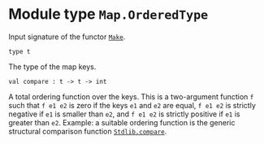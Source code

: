 
# Module type `Map.OrderedType`

Input signature of the functor [`Make`](./Stdlib-MoreLabels-Map-Make.md).

```
type t
```
The type of the map keys.

```
val compare : t -> t -> int
```
A total ordering function over the keys. This is a two-argument function `f` such that `f e1 e2` is zero if the keys `e1` and `e2` are equal, `f e1 e2` is strictly negative if `e1` is smaller than `e2`, and `f e1 e2` is strictly positive if `e1` is greater than `e2`. Example: a suitable ordering function is the generic structural comparison function [`Stdlib.compare`](./Stdlib.md#val-compare).
